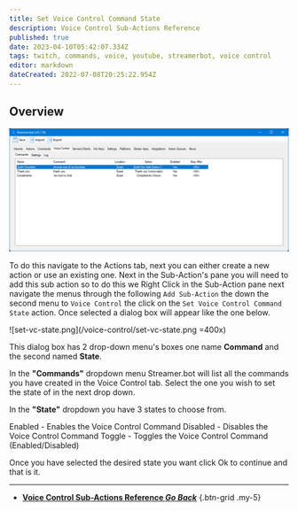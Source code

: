 ```yaml
---
title: Set Voice Control Command State
description: Voice Control Sub-Actions Reference
published: true
date: 2023-04-10T05:42:07.334Z
tags: twitch, commands, voice, youtube, streamerbot, voice control
editor: markdown
dateCreated: 2022-07-08T20:25:22.954Z
---
```


## Overview
![sb-vc-state.png](/voice-control/sb-vc-state.png)

To do this navigate to the Actions tab, next you can either create a new action or use an existing one.
Next in the Sub-Action's pane you will need to add this sub action so to do this we Right Click in the Sub-Action pane next navigate the menus through the following `Add Sub-Action` the down the second menu to `Voice Control` the click on the `Set Voice Control Command State` action. Once selected a dialog box will appear like the one below.

![set-vc-state.png](/voice-control/set-vc-state.png =400x)

This dialog box has 2 drop-down menu's boxes one name **Command** and the second named **State**. 

In the **"Commands"** dropdown menu Streamer.bot will list all the commands you have created in the Voice Control tab. Select the one you wish to set the state of in the next drop down. 

In the **"State"** dropdown you have 3 states to choose from.

Enabled - Enables the Voice Control Command
Disabled - Disables the Voice Control Command
Toggle - Toggles the Voice Control Command (Enabled/Disabled)

Once you have selected the desired state you want click Ok to continue and that is it.

---

- [<i class="mdi mdi-chevron-left"></i> **Voice Control Sub-Actions Reference *Go Back***](/Sub-Actions/Voice-Control)
{.btn-grid .my-5}